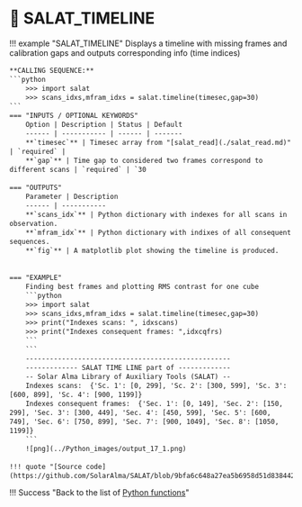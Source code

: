 # :low_brightness: SALAT_TIMELINE

!!! example "SALAT_TIMELINE"
	Displays a timeline with missing frames and calibration gaps and outputs corresponding info (time indices)
	
	**CALLING SEQUENCE:**
	```python
		>>> import salat
		>>> scans_idxs,mfram_idxs = salat.timeline(timesec,gap=30)
	```
	=== "INPUTS / OPTIONAL KEYWORDS"
		Option | Description | Status | Default
		------ | ----------- | ------ | -------
		**`timesec`** | Timesec array from "[salat_read](./salat_read.md)" | `required` | 
		**`gap`** | Time gap to considered two frames correspond to different scans | `required` | `30 
	
	=== "OUTPUTS"
		Parameter | Description
		------ | -----------
		**`scans_idx`** | Python dictionary with indexes for all scans in observation.
		**`mfram_idx`** | Python dictionary with indixes of all consequent sequences.
		**`fig`** | A matplotlib plot showing the timeline is produced.

		
	=== "EXAMPLE"
		Finding best frames and plotting RMS contrast for one cube
		```python
		>>> import salat
		>>> scans_idxs,mfram_idxs = salat.timeline(timesec,gap=30)
		>>> print("Indexes scans: ", idxscans)
		>>> print("Indexes consequent frames: ",idxcqfrs)
		```	
		```
		---------------------------------------------------
		------------- SALAT TIME LINE part of -------------
		-- Solar Alma Library of Auxiliary Tools (SALAT) --
		Indexes scans:  {'Sc. 1': [0, 299], 'Sc. 2': [300, 599], 'Sc. 3': [600, 899], 'Sc. 4': [900, 1199]}
		Indexes consequent frames:  {'Sec. 1': [0, 149], 'Sec. 2': [150, 299], 'Sec. 3': [300, 449], 'Sec. 4': [450, 599], 'Sec. 5': [600, 749], 'Sec. 6': [750, 899], 'Sec. 7': [900, 1049], 'Sec. 8': [1050, 1199]}
		```
		![png](../Python_images/output_17_1.png)
	
	!!! quote "[Source code](https://github.com/SolarAlma/SALAT/blob/9bfa6c648a27ea5b6958d51d8384420ec9096642/Python/salat.py#L395)"

!!! Success "Back to the list of [Python functions](../python.md)"